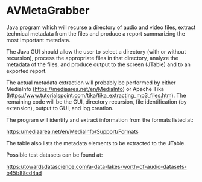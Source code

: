 # AVMetaGrabber

Java program which will recurse a directory of audio and video files, extract technical metadata from the files and produce a report summarizing the most important metadata.

The Java GUI should allow the user to select a directory (with or without recursion), process the appropriate files in that directory, analyze the metadata of the files, and produce output to the screen (JTable) and to an exported report.

The actual metadata extraction will probably be performed by either MediaInfo (https://mediaarea.net/en/MediaInfo) or Apache Tika (https://www.tutorialspoint.com/tika/tika_extracting_mp3_files.htm). The remaining code will be the GUI, directory recursion, file identification (by extension), output to GUI, and log creation.

The program will identify and extract information from the formats listed at:

https://mediaarea.net/en/MediaInfo/Support/Formats

The table also lists the metadata elements to be extracted to the JTable.

Possible test datasets can be found at:

https://towardsdatascience.com/a-data-lakes-worth-of-audio-datasets-b45b88cd4ad
